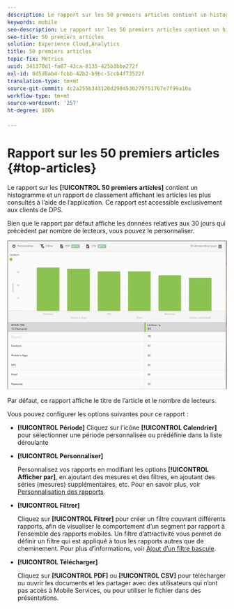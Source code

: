 ```yaml
---
description: Le rapport sur les 50 premiers articles contient un histogramme et un rapport de classement indiquant les articles les plus consultés en étant affichés à l’aide de l’application. Ce rapport est accessible exclusivement aux clients de DPS (Digital Publishing Suite).
keywords: mobile
seo-description: Le rapport sur les 50 premiers articles contient un histogramme et un rapport de classement indiquant les articles les plus consultés en étant affichés à l’aide de l’application. Ce rapport est accessible exclusivement aux clients de DPS (Digital Publishing Suite).
seo-title: 50 premiers articles
solution: Experience Cloud,Analytics
title: 50 premiers articles
topic-fix: Metrics
uuid: 341370d1-fa87-43ca-8135-425b3bba272f
exl-id: 8d5d6ab4-fcbb-42b2-b9bc-5ccb4f73522f
translation-type: tm+mt
source-git-commit: 4c2a255b343128d2904530279751767e7f99a10a
workflow-type: tm+mt
source-wordcount: '257'
ht-degree: 100%

---
```


# Rapport sur les 50 premiers articles {#top-articles}

Le rapport sur les **[!UICONTROL 50 premiers articles]** contient un histogramme et un rapport de classement affichant les articles les plus consultés à l’aide de l’application. Ce rapport est accessible exclusivement aux clients de DPS.

Bien que le rapport par défaut affiche les données relatives aux 30 jours qui précèdent par nombre de lecteurs, vous pouvez le personnaliser.

![](assets/dps_top_50.png)

Par défaut, ce rapport affiche le titre de l’article et le nombre de lecteurs.

Vous pouvez configurer les options suivantes pour ce rapport :

* **[!UICONTROL Période]**
Cliquez sur l’icône **[!UICONTROL Calendrier]** pour sélectionner une période personnalisée ou prédéfinie dans la liste déroulante

* **[!UICONTROL Personnaliser]**

   Personnalisez vos rapports en modifiant les options **[!UICONTROL Afficher par]**, en ajoutant des mesures et des filtres, en ajoutant des séries (mesures) supplémentaires, etc. Pour en savoir plus, voir [Personnalisation des rapports](/help/using/usage/reports-customize/reports-customize.md).

* **[!UICONTROL Filtrer]**

   Cliquez sur **[!UICONTROL Filtrer]** pour créer un filtre couvrant différents rapports, afin de visualiser le comportement d’un segment par rapport à l’ensemble des rapports mobiles. Un filtre d’attractivité vous permet de définir un filtre qui est appliqué à tous les rapports autres que de cheminement. Pour plus d’informations, voir [Ajout d’un filtre bascule](/help/using/usage/reports-customize/t-sticky-filter.md).

* **[!UICONTROL Télécharger]**

   Cliquez sur **[!UICONTROL PDF]** ou **[!UICONTROL CSV]** pour télécharger ou ouvrir les documents et les partager avec des utilisateurs qui n’ont pas accès à Mobile Services, ou pour utiliser le fichier dans des présentations.
